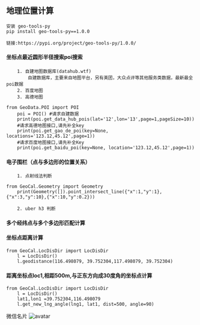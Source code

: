 ## 地理位置计算
    安装 geo-tools-py
    pip install geo-tools-py==1.0.0

    链接:https://pypi.org/project/geo-tools-py/1.0.0/

#### 坐标点最近圆形半径搜索poi搜索
        1. 自建地图数据库(datahub.wtf)
            自建数据库，主要来自地图平台，另有美团，大众点评等其他服务类数据，最新最全poi数据
        2. 百度地图
        3. 高德地图

```
from GeoData.POI import POI
    poi = POI() #请求自建数据
    print(poi.get_data_hub_pois(lat='12',lon='13',page=1,pageSize=10))
    #请求高德地图接口,请先补全key
    print(poi.get_gao_de_poi(key=None, locations='123.12,45.12',page=1))
    #请求百度地图接口,请先补全Key
    print(poi.get_baidu_poi(key=None, location='123.12,45.12',page=1))
```


#### 电子围栏（点与多边形的位置关系）
        1. 点射线法判断
```
from GeoCal.Geometry import Geometry
    print(Geometry([]).point_intersect_line({"x":1,"y":1},{"x":3,"y":10},{"x":10,"y":0.2}))
```
        2. uber h3 判断

#### 多个经纬点与多个多边形匹配计算

#### 坐标点距离计算
```
from GeoCal.LocDisDir import LocDisDir
    l = LocDisDir()
    l.geodistance(116.498079, 39.752304,117.498079, 39.752304)
```

#### 距离坐标点loc1,相距500m,与正东方向成30度角的坐标点计算
```
from GeoCal.LocDisDir import LocDisDir
    l = LocDisDir()
    lat1,lon1 =39.752304,116.498079
    l.get_new_lng_angle(lng1, lat1, dist=500, angle=90)
```
微信名片
![avatar](http://datahub.wtf/file/weixinCarte.jpeg)